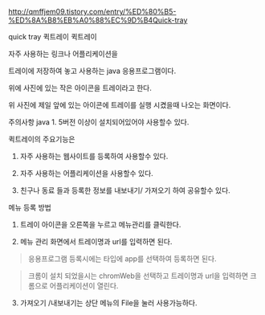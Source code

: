 http://qmffjem09.tistory.com/entry/%ED%80%B5-%ED%8A%B8%EB%A0%88%EC%9D%B4Quick-tray


quick tray 퀵트레이
퀵트레이

자주 사용하는 링크나 어플리케이션을

트레이에 저장하여 놓고 사용하는 java 응용프로그램이다.



위에 사진에 있는 작은 아이콘을 트레이라고 한다.


위 사진에  제일 앞에 있는 아이콘에 트레이를 실행 시켰을때 나오는 화면이다.

주의사항 java 1. 5버전 이상이 설치되어있어야 사용할수 있다.

퀵트레이의 주요기능은

1. 자주 사용하는 웹사이트를 등록하여 사용할수 있다.

2. 자주 사용하는 어플리케이션을 사용할수 있다.

3. 친구나 동료 들과 등록한 정보를 내보내기/ 가져오기 하여 공유할수 있다.



메뉴 등록 방법

1. 트레이 아이콘을 오른쪽을 누르고 메뉴관리를 클릭한다.



2. 메뉴 관리 화면에서 트레이명과 url를 입력하면 된다.

> 응용프로그램 등록시에는 타입에 app를 선택하여 등록하면 된다.

> 크롬이 설치 되었을시는 chromWeb을 선택하고 트레이명과 url을 입력하면 크롬으로 어플리케이션이 열린다.



3. 가져오기 /내보내기는 상단 메뉴의 File을 눌러 사용가능하다.